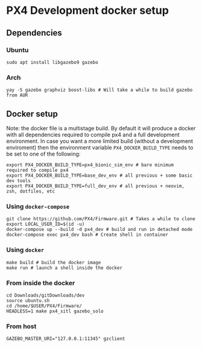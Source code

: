 # PX4 Development docker setup

## Dependencies

### Ubuntu
    sudo apt install libgazebo9 gazebo

### Arch
    yay -S gazebo graphviz boost-libs # Will take a while to build gazebo from AUR

## Docker setup
Note: the docker file is a multistage build. By default it will produce a docker
with all dependencies required to compile px4 and a full development environment.
In case you want a more limited build (without a development enviroment) then the
environment variable `PX4_DOCKER_BUILD_TYPE` needs to be set to one of the following:

    export PX4_DOCKER_BUILD_TYPE=px4_bionic_sim_env # bare minimum required to compile px4
    export PX4_DOCKER_BUILD_TYPE=base_dev_env # all previous + some basic dev tools
    export PX4_DOCKER_BUILD_TYPE=full_dev_env # all previous + neovim, zsh, dotfiles, etc

### Using `docker-compose`
    git clone https://github.com/PX4/Firmware.git # Takes a while to clone
    export LOCAL_USER_ID=$(id -u)
    docker-compose up --build -d px4_dev # build and run in detached mode
    docker-compose exec px4_dev bash # Create shell in container

### Using `docker`
    make build # build the docker image
    make run # launch a shell inside the docker

### From inside the docker
    cd Downloads/gitDownloads/dev
    source ubuntu.sh
    cd /home/$USER/PX4/Firmware/
    HEADLESS=1 make px4_sitl gazebo_solo


### From host
    GAZEBO_MASTER_URI="127.0.0.1:11345" gzclient
